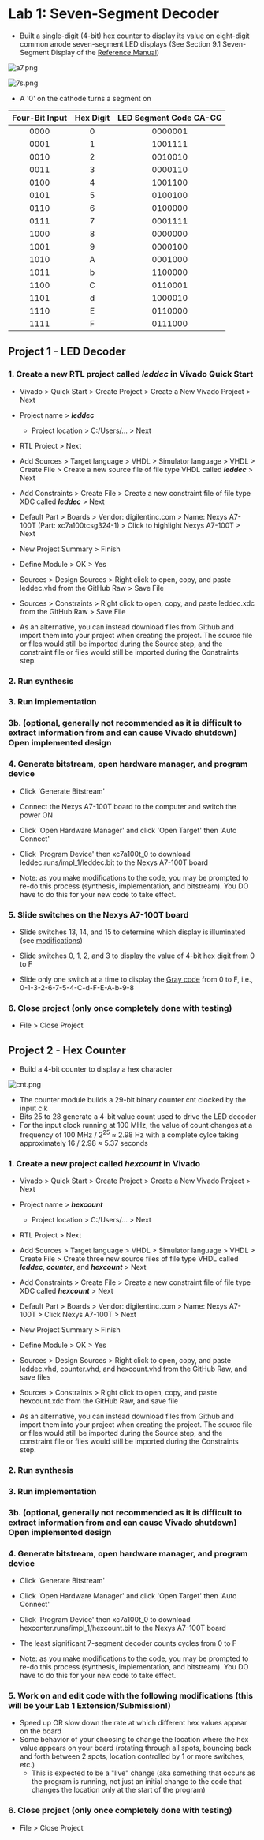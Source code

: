 # Lab 1: Seven-Segment Decoder

* Built a single-digit (4-bit) hex counter to display its value on eight-digit common anode seven-segment LED displays (See Section 9.1 Seven-Segment Display of the [Reference Manual]( https://reference.digilentinc.com/_media/reference/programmable-logic/nexys-a7/nexys-a7_rm.pdf))

![a7.png](a7.png)

![7s.png](7s.png)

* A '0' on the cathode turns a segment on

| Four-Bit Input | Hex Digit | LED Segment Code CA-CG |
| :---: | :---: | :---: |
| 0000 | 0 | 0000001 |
| 0001 | 1 | 1001111 |
| 0010 | 2 | 0010010 |
| 0011 | 3 | 0000110 |
| 0100 | 4 | 1001100 |
| 0101 | 5 | 0100100 |
| 0110 | 6 | 0100000 |
| 0111 | 7 | 0001111 |
| 1000 | 8 | 0000000 |
| 1001 | 9 | 0000100 |
| 1010 | A | 0001000 |
| 1011 | b | 1100000 |
| 1100 | C | 0110001 |
| 1101 | d | 1000010 |
| 1110 | E | 0110000 |
| 1111 | F | 0111000 |

## Project 1 - LED Decoder

### 1. Create a new RTL project called _leddec_ in Vivado Quick Start

* Vivado > Quick Start > Create Project > Create a New Vivado Project > Next

* Project name > **_leddec_**

  * Project location > C:/Users/... > Next

* RTL Project > Next

* Add Sources > Target language > VHDL > Simulator language > VHDL > Create File > Create a new source file of file type VHDL called _**leddec**_ > Next

* Add Constraints > Create File > Create a new constraint file of file type XDC called **_leddec_** > Next

* Default Part > Boards > Vendor: digilentinc.com > Name: Nexys A7-100T (Part: xc7a100tcsg324-1) > Click to highlight Nexys A7-100T > Next

* New Project Summary > Finish

* Define Module > OK > Yes

* Sources > Design Sources > Right click to open, copy, and paste leddec.vhd from the GitHub Raw > Save File

* Sources > Constraints > Right click to open, copy, and paste leddec.xdc from the GitHub Raw > Save File

* As an alternative, you can instead download files from Github and import them into your project when creating the project. The source file or files would still be imported during the Source step, and the constraint file or files would still be imported during the Constraints step.

### 2. Run synthesis

### 3. Run implementation 

### 3b. (optional, generally not recommended as it is difficult to extract information from and can cause Vivado shutdown) Open implemented design

### 4. Generate bitstream, open hardware manager, and program device

* Click 'Generate Bitstream'

* Connect the Nexys A7-100T board to the computer and switch the power ON

* Click 'Open Hardware Manager' and click 'Open Target' then 'Auto Connect'

* Click 'Program Device' then xc7a100t_0 to download leddec.runs/impl_1/leddec.bit to the Nexys A7-100T board

* Note: as you make modifications to the code, you may be prompted to re-do this process (synthesis, implementation, and bitstream). You DO have to do this for your new code to take effect.

### 5. Slide switches on the Nexys A7-100T board

* Slide switches 13, 14, and 15 to determine which display is illuminated (see [modifications](/Modifications))

* Slide switches 0, 1, 2, and 3 to display the value of 4-bit hex digit from 0 to F

* Slide only one switch at a time to display the [Gray code](https://en.wikipedia.org/wiki/Gray_code) from 0 to F, i.e., 0-1-3-2-6-7-5-4-C-d-F-E-A-b-9-8

### 6. Close project (only once completely done with testing)

* File > Close Project

## Project 2 - Hex Counter

* Build a 4-bit counter to display a hex character

![cnt.png](cnt.png)

* The counter module builds a 29-bit binary counter cnt clocked by the input clk
* Bits 25 to 28 generate a 4-bit value count used to drive the LED decoder
* For the input clock running at 100 MHz, the value of count changes at a frequency of 100 MHz / 2<sup>25</sup> ≈ 2.98 Hz with a complete cylce taking approximately 16 / 2.98 ≈ 5.37 seconds

### 1. Create a new project called _hexcount_ in Vivado

* Vivado > Quick Start > Create Project > Create a New Vivado Project > Next

* Project name > **_hexcount_**

  * Project location > C:/Users/... > Next

* RTL Project > Next

* Add Sources > Target language > VHDL > Simulator language > VHDL > Create File > Create three new source files of file type VHDL called _**leddec**_, **_counter_**, and **_hexcount_** > Next

* Add Constraints > Create File > Create a new constraint file of file type XDC called **_hexcount_** > Next

* Default Part > Boards > Vendor: digilentinc.com > Name: Nexys A7-100T > Click Nexys A7-100T > Next

* New Project Summary > Finish

* Define Module > OK > Yes

* Sources > Design Sources > Right click to open, copy, and paste leddec.vhd, counter.vhd, and hexcount.vhd from the GitHub Raw, and save files

* Sources > Constraints > Right click to open, copy, and paste hexcount.xdc from the GitHub Raw, and save file

* As an alternative, you can instead download files from Github and import them into your project when creating the project. The source file or files would still be imported during the Source step, and the constraint file or files would still be imported during the Constraints step.

### 2. Run synthesis

### 3. Run implementation

### 3b. (optional, generally not recommended as it is difficult to extract information from and can cause Vivado shutdown) Open implemented design

### 4. Generate bitstream, open hardware manager, and program device

* Click 'Generate Bitstream'

* Click 'Open Hardware Manager' and click 'Open Target' then 'Auto Connect'

* Click 'Program Device' then xc7a100t_0 to download hexconter.runs/impl_1/hexcount.bit to the Nexys A7-100T board

* The least significant 7-segment decoder counts cycles from 0 to F

* Note: as you make modifications to the code, you may be prompted to re-do this process (synthesis, implementation, and bitstream). You DO have to do this for your new code to take effect.

### 5. Work on and edit code with the following modifications (this will be your Lab 1 Extension/Submission!)

* Speed up OR slow down the rate at which different hex values appear on the board
* Some behavior of your choosing to change the location where the hex value appears on your board (rotating through all spots, bouncing back and forth between 2 spots, location controlled by 1 or more switches, etc.)
  * This is expected to be a "live" change (aka something that occurs as the program is running, not just an initial change to the code that changes the location only at the start of the program) 

### 6. Close project (only once completely done with testing)

* File > Close Project
